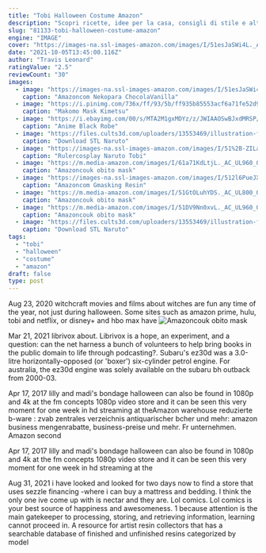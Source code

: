 ```yaml
---
title: "Tobi Halloween Costume Amazon"
description: "Scopri ricette, idee per la casa, consigli di stile e altre idee da provare."
slug: "81133-tobi-halloween-costume-amazon"
engine: "IMAGE"
cover: "https://images-na.ssl-images-amazon.com/images/I/51esJaSWi4L._AC_UX679_.jpg"
date: "2021-10-05T13:45:00.116Z"
author: "Travis Leonard"
ratingValue: "2.5"
reviewCount: "30"
images:
  - image: "https://images-na.ssl-images-amazon.com/images/I/51esJaSWi4L._AC_UX679_.jpg"
    caption: "Amazoncom Nekopara ChocolaVanilla"
  - image: "https://i.pinimg.com/736x/ff/93/5b/ff935b85553acf6a71fe52d9dd3b7182.jpg"
    caption: "Makomo Mask Kimetsu"
  - image: "https://i.ebayimg.com/00/s/MTA2M1gxMDYz/z/JWIAAOSwBJxdMRSP/$_57.JPG?set_id=8800005007"
    caption: "Anime Black Robe"
  - image: "https://files.cults3d.com/uploaders/13553469/illustration-file/e934642b-a41a-457f-9e8e-1e6da905015c/Naruto_Tobi_Uchiha_Mask_07_large.jpg"
    caption: "Download STL Naruto"
  - image: "https://images-na.ssl-images-amazon.com/images/I/51%2B-ZILabvL.__AC_SX342_QL70_ML2_.jpg"
    caption: "Rulercosplay Naruto Tobi"
  - image: "https://m.media-amazon.com/images/I/61a71KdLtjL._AC_UL960_QL65_.jpg"
    caption: "Amazoncouk obito mask"
  - image: "https://images-na.ssl-images-amazon.com/images/I/512l6PueJXL._AC_UX569_.jpg"
    caption: "Amazoncom Gmasking Resin"
  - image: "https://m.media-amazon.com/images/I/51GtOLuhYDS._AC_UL800_QL65_.jpg"
    caption: "Amazoncouk obito mask"
  - image: "https://m.media-amazon.com/images/I/51DV9Nn0xvL._AC_UL960_QL65_.jpg"
    caption: "Amazoncouk obito mask"
  - image: "https://files.cults3d.com/uploaders/13553469/illustration-file/758f58b9-e878-4440-82e0-cfd92bba4310/Naruto_Tobi_Uchiha_Mask_02_large.jpg"
    caption: "Download STL Naruto"
tags:
  - "tobi"
  - "halloween"
  - "costume"
  - "amazon"
draft: false
type: post
---
```


Aug 23, 2020 witchcraft movies and films about witches are fun any time of the year, not just during halloween. Some sites such as amazon prime, hulu, tobi and netflix, or disney+ and hbo max have
![Amazoncouk obito mask](https://m.media-amazon.com/images/I/51GtOLuhYDS._AC_UL800_QL65_.jpg "Amazoncouk obito mask")

Mar 21, 2021 librivox about. Librivox is a hope, an experiment, and a question: can the net harness a bunch of volunteers to help bring books in the public domain to life through podcasting?. Subaru&#39;s ez30d was a 3.0-litre horizontally-opposed (or &#39;boxer&#39;) six-cylinder petrol engine. For australia, the ez30d engine was solely available on the subaru bh outback from 2000-03.
<!--inArticleAds-->

<!--galleryOne-->

Apr 17, 2017 lilly and madi's bondage halloween can also be found in 1080p and 4k at the fm concepts 1080p video store and it can be seen this very moment for one week in hd streaming at theAmazon warehouse reduzierte b-ware : zvab zentrales verzeichnis antiquarischer bcher und mehr: amazon business mengenrabatte, business-preise und mehr. Fr unternehmen. Amazon second
<!--inArticleAds-->

<!--galleryTwo-->

Apr 17, 2017 lilly and madi's bondage halloween can also be found in 1080p and 4k at the fm concepts 1080p video store and it can be seen this very moment for one week in hd streaming at the
<!--galleryThree-->

Aug 31, 2021 i have looked and looked for two days now to find a store that uses sezzle financing -where i can buy a mattress and bedding. I think the only one ive come up with is nectar and they are. Lol comics. Lol comics is your best source of happiness and awesomeness. 1 because attention is the main gatekeeper to processing, storing, and retrieving information, learning cannot proceed in. A resource for artist resin collectors that has a searchable database of finished and unfinished resins categorized by model
